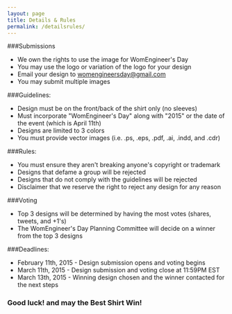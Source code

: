 ```yaml
---
layout: page
title: Details & Rules
permalink: /detailsrules/
---
```

###Submissions

 
-   We own the rights to use the image for WomEngineer's Day    
-   You may use the logo or variation of the logo for your design    
-   Email your design to womengineersday@gmail.com    
-   You may submit multiple images
 

###Guidelines: 

 
-   Design must be on the front/back of the shirt only (no sleeves)    
-   Must incorporate "WomEngineer's Day" along with "2015" or the date of the event (which is April 11th)    
-   Designs are limited to 3 colors    
-   You must provide vector images (i.e. .ps, .eps, .pdf, .ai, .indd, and .cdr)    
 

###Rules: 


-   You must ensure they aren't breaking anyone's copyright or trademark    
-   Designs that defame a group will be rejected
-   Designs that do not comply with the guidelines will be rejected    
-   Disclaimer that we reserve the right to reject any design for any reason    
 

###Voting 


-   Top 3 designs will be determined by having the most votes (shares, tweets, and +1's)    
-   The WomEngineer's Day Planning Committee will decide on a winner from the top 3 designs    
 

###Deadlines: 

 
-   February 11th, 2015 - Design submission opens and voting begins    
-   March 11th, 2015 - Design submission and voting close at 11:59PM EST    
-   March 13th, 2015 - Winning design chosen and the winner contacted for the next steps    
 

### Good luck! and may the Best Shirt Win!  

